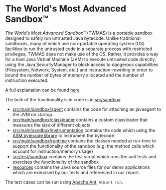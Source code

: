 The World's Most Advanced Sandbox™
=================================

*The World’s Most Advanced Sandbox™* (TWMAS) is a portable sandbox designed to safely run untrusted Java bytecode. Unlike traditional sandboxes, many of which use non-portable operating system (OS) facilities to run the untrusted code in a separate process with restricted privileges, TWMAS does not make use of the OS. Rather, it provides a way for a host Java Virtual Machine (JVM) to execute untrusted code directly, using the Java SecurityManager to block access to dangerous capabilities (Filesystem, Network, System, etc.) and instruction-rewriting in order to bound the number of bytes of memory allocated and the number of instruction executed.

A full explanation can be found [here](https://docs.google.com/document/d/1-gFHzZR0X8cDG6CWDgktRAs4pcvxHOQKFiUZ9_2mUhE/edit#)

The bulk of the functionality is in code is in [src/sandbox](6858/tree/master/src/sandbox):

- [src/main/sandbox/agent](6858/tree/master/src/main/sandbox/agent) contains the code for attaching an javaagent to the JVM on startup.
- [src/main/sandbox/classloader](6858/tree/master/src/main/sandbox/classloader) contains a custom classloader that measures the size of different objects
- [src/main/sandbox/instrumentation](6858/tree/master/src/main/sandbox/instrumentation) contains the code which using the [ASM bytecode library](http://asm.ow2.org/) to instrument the bytecode
- [src/main/sandbox/runtime](6858/tree/master/src/main/sandbox/runtime) contains the classes needed at run-time to support the functionality of the sandbox (e.g. the method calls which account for instruction/memory usage)
- [src/test/sandbox](6858/tree/master/src/test/sandbox) contains the test script which runs the unit tests and exercises the functionality of the sandbox
- [resources](6858/tree/master/resources) contains the Java source files for our demo applications which are exercised by our tests and referenced in our report.

The test cases can be run using [Apache Ant](http://ant.apache.org/), via `ant run`.


